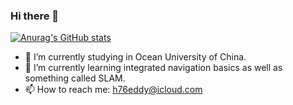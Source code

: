 ### Hi there 👋

[![Anurag's GitHub stats](https://github-readme-stats.vercel.app/api?username=huangrunhua&hide=contribs,prs&count_private=true&show_icons=true)](https://github.com/anuraghazra/github-readme-stats)

- 🔭 I’m currently studying in Ocean University of China.
- 🌱 I’m currently learning integrated navigation basics as well as something called SLAM.
- 📫 How to reach me: h76eddy@icloud.com
